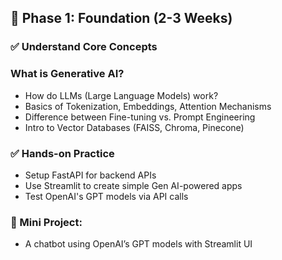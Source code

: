 ## 📌 Phase 1: Foundation (2-3 Weeks)

### ✅ Understand Core Concepts

### What is Generative AI?
- How do LLMs (Large Language Models) work? 
- Basics of Tokenization, Embeddings, Attention Mechanisms 
- Difference between Fine-tuning vs. Prompt Engineering 
- Intro to Vector Databases (FAISS, Chroma, Pinecone) 

### ✅ Hands-on Practice
- Setup FastAPI for backend APIs 
- Use Streamlit to create simple Gen AI-powered apps 
- Test OpenAI's GPT models via API calls

### 🎯 Mini Project:  
- A chatbot using OpenAI’s GPT models with Streamlit UI  
